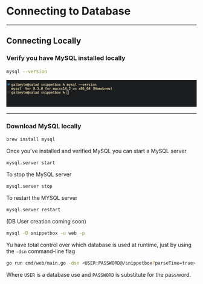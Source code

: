 # Connecting to Database

---

## Connecting Locally

### Verify you have MySQL installed locally

```zsh
mysql --version
```

![mysql version](/docs/imgs/mysql-version.png)

---

### Download MySQL locally

```zsh
brew install mysql
```

Once you've installed and verified MySQL you can start a MySQL server

```zsh
mysql.server start
```

To stop the MySQL server

```zsh
mysql.server stop
```

To restart the MYSQL server

```zsh
mysql.server restart
```

(DB User creation coming soon)

```zsh
mysql -D snippetbox -u web -p
```

Yu have total control over which database is used at runtime, just by using
the `-dsn` command-line flag

```zsh
go run cmd/web/main.go -dsn <USER:PASSWORD@/snippetbox?parseTime=true>
```

Where `USER` is a database use and `PASSWORD` is substitute for the password.
